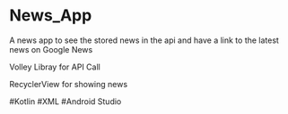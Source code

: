 # News_App


A news app to see the stored news in the api and have a link to the latest news on Google News

Volley Libray for API Call

RecyclerView for showing news

#Kotlin
#XML
#Android Studio

